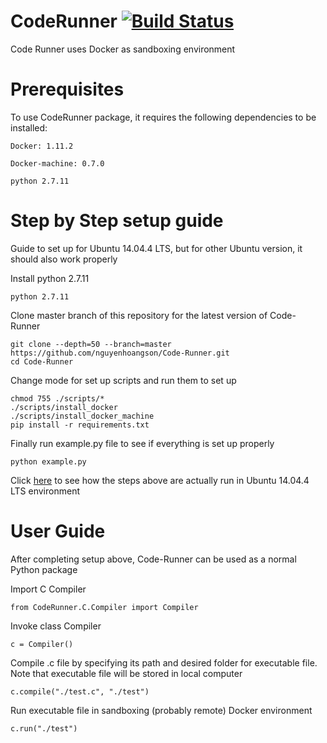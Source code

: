 # CodeRunner [![Build Status](https://travis-ci.org/nguyenhoangson/Code-Runner.svg?branch=master)](https://travis-ci.org/nguyenhoangson/Code-Runner)


Code Runner uses Docker as sandboxing environment

# Prerequisites
To use CodeRunner package, it requires the following dependencies to be installed: 

```console
Docker: 1.11.2 
```

```console
Docker-machine: 0.7.0
```

```console
python 2.7.11
```

# Step by Step setup guide   
Guide to set up for Ubuntu 14.04.4 LTS, but for other Ubuntu version, it should also work properly


Install python 2.7.11

```console
python 2.7.11
```

Clone master branch of this repository for the latest version of Code-Runner

```console
git clone --depth=50 --branch=master https://github.com/nguyenhoangson/Code-Runner.git 
cd Code-Runner
```

Change mode for set up scripts and run them to set up

```console
chmod 755 ./scripts/*
./scripts/install_docker
./scripts/install_docker_machine
pip install -r requirements.txt
```

Finally run example.py file to see if everything is set up properly
```console
python example.py
```

Click [here](https://travis-ci.org/nguyenhoangson/Code-Runner) to see how the steps above are actually run in Ubuntu 14.04.4 LTS environment

# User Guide 

After completing setup above, Code-Runner can be used as a normal Python package


Import C Compiler

```console
from CodeRunner.C.Compiler import Compiler 
```

Invoke class Compiler

```console
c = Compiler()
```

Compile .c file by specifying its path and desired folder for executable file. Note that executable file will be stored in local computer

```console
c.compile("./test.c", "./test")
```

Run executable file in sandboxing (probably remote) Docker environment

```console
c.run("./test")
```




